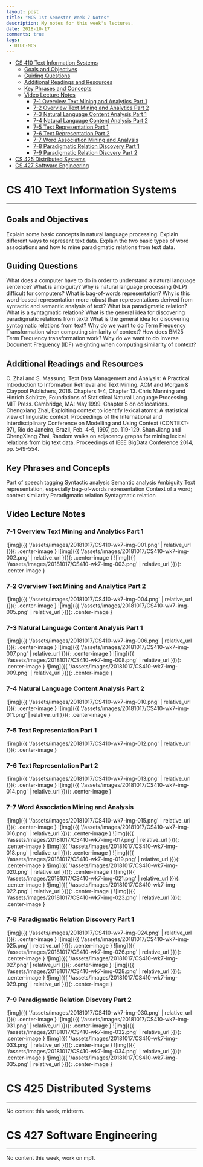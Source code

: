 ```yaml
---
layout: post
title: "MCS 1st Semester Week 7 Notes"
description: My notes for this week's lectures.
date: 2018-10-17
comments: true
tags:
 - UIUC-MCS
---
```



<!-- vim-markdown-toc Redcarpet -->

* [CS 410 Text Information Systems](#cs-410-text-information-systems)
    * [Goals and Objectives](#goals-and-objectives)
    * [Guiding Questions](#guiding-questions)
    * [Additional Readings and Resources](#additional-readings-and-resources)
    * [Key Phrases and Concepts](#key-phrases-and-concepts)
    * [Video Lecture Notes](#video-lecture-notes)
        * [7-1 Overview Text Mining and Analytics Part 1](#7-1-overview-text-mining-and-analytics-part-1)
        * [7-2 Overview Text Mining and Analytics Part 2](#7-2-overview-text-mining-and-analytics-part-2)
        * [7-3 Natural Language Content Analysis Part 1](#7-3-natural-language-content-analysis-part-1)
        * [7-4 Natural Language Content Analysis Part 2](#7-4-natural-language-content-analysis-part-2)
        * [7-5 Text Representation Part 1](#7-5-text-representation-part-1)
        * [7-6 Text Representation Part 2](#7-6-text-representation-part-2)
        * [7-7 Word Association Mining and Analysis](#7-7-word-association-mining-and-analysis)
        * [7-8 Paradigmatic Relation Discovery Part 1](#7-8-paradigmatic-relation-discovery-part-1)
        * [7-9 Paradigmatic Relation Discvery Part 2](#7-9-paradigmatic-relation-discvery-part-2)
* [CS 425 Distributed Systems](#cs-425-distributed-systems)
* [CS 427 Software Engineering](#cs-427-software-engineering)

<!-- vim-markdown-toc -->



# CS 410 Text Information Systems

---
## Goals and Objectives
Explain some basic concepts in natural language processing.
Explain different ways to represent text data.
Explain the two basic types of word associations and how to mine paradigmatic relations from text data.

## Guiding Questions
What does a computer have to do in order to understand a natural language sentence?
What is ambiguity?
Why is natural language processing (NLP) difficult for computers?
What is bag-of-words representation?
Why is this word-based representation more robust than representations derived from syntactic and semantic analysis of text?
What is a paradigmatic relation?
What is a syntagmatic relation?
What is the general idea for discovering paradigmatic relations from text?
What is the general idea for discovering syntagmatic relations from text?
Why do we want to do Term Frequency Transformation when computing similarity of context?
How does BM25 Term Frequency transformation work?
Why do we want to do Inverse Document Frequency (IDF) weighting when computing similarity of context?

## Additional Readings and Resources
C. Zhai and S. Massung, Text Data Management and Analysis: A Practical Introduction to Information Retrieval and Text Mining. ACM and Morgan & Claypool Publishers, 2016. Chapters 1-4, Chapter 13.
Chris Manning and Hinrich Schütze, Foundations of Statistical Natural Language Processing. MIT Press. Cambridge, MA: May 1999. Chapter 5 on collocations.
Chengxiang Zhai, Exploiting context to identify lexical atoms: A statistical view of linguistic context. Proceedings of the International and Interdisciplinary Conference on Modelling and Using Context (CONTEXT-97), Rio de Janeiro, Brazil, Feb. 4-6, 1997, pp. 119-129.
Shan Jiang and ChengXiang Zhai, Random walks on adjacency graphs for mining lexical relations from big text data. Proceedings of IEEE BigData Conference 2014, pp. 549-554.

## Key Phrases and Concepts
Part of speech tagging
Syntactic analysis
Semantic analysis
Ambiguity
Text representation, especially bag-of-words representation
Context of a word; context similarity
Paradigmatic relation
Syntagmatic relation

## Video Lecture Notes

### 7-1 Overview Text Mining and Analytics Part 1

![img]({{ '/assets/images/20181017/CS410-wk7-img-001.png' | relative_url }}){: .center-image }
![img]({{ '/assets/images/20181017/CS410-wk7-img-002.png' | relative_url }}){: .center-image }
![img]({{ '/assets/images/20181017/CS410-wk7-img-003.png' | relative_url }}){: .center-image }

### 7-2 Overview Text Mining and Analytics Part 2

![img]({{ '/assets/images/20181017/CS410-wk7-img-004.png' | relative_url }}){: .center-image }
![img]({{ '/assets/images/20181017/CS410-wk7-img-005.png' | relative_url }}){: .center-image }

### 7-3 Natural Language Content Analysis Part 1

![img]({{ '/assets/images/20181017/CS410-wk7-img-006.png' | relative_url }}){: .center-image }
![img]({{ '/assets/images/20181017/CS410-wk7-img-007.png' | relative_url }}){: .center-image }
![img]({{ '/assets/images/20181017/CS410-wk7-img-008.png' | relative_url }}){: .center-image }
![img]({{ '/assets/images/20181017/CS410-wk7-img-009.png' | relative_url }}){: .center-image }


### 7-4 Natural Language Content Analysis Part 2

![img]({{ '/assets/images/20181017/CS410-wk7-img-010.png' | relative_url }}){: .center-image }
![img]({{ '/assets/images/20181017/CS410-wk7-img-011.png' | relative_url }}){: .center-image }


### 7-5 Text Representation Part 1

![img]({{ '/assets/images/20181017/CS410-wk7-img-012.png' | relative_url }}){: .center-image }


### 7-6 Text Representation Part 2

![img]({{ '/assets/images/20181017/CS410-wk7-img-013.png' | relative_url }}){: .center-image }
![img]({{ '/assets/images/20181017/CS410-wk7-img-014.png' | relative_url }}){: .center-image }


### 7-7 Word Association Mining and Analysis

![img]({{ '/assets/images/20181017/CS410-wk7-img-015.png' | relative_url }}){: .center-image }
![img]({{ '/assets/images/20181017/CS410-wk7-img-016.png' | relative_url }}){: .center-image }
![img]({{ '/assets/images/20181017/CS410-wk7-img-017.png' | relative_url }}){: .center-image }
![img]({{ '/assets/images/20181017/CS410-wk7-img-018.png' | relative_url }}){: .center-image }
![img]({{ '/assets/images/20181017/CS410-wk7-img-019.png' | relative_url }}){: .center-image }
![img]({{ '/assets/images/20181017/CS410-wk7-img-020.png' | relative_url }}){: .center-image }
![img]({{ '/assets/images/20181017/CS410-wk7-img-021.png' | relative_url }}){: .center-image }
![img]({{ '/assets/images/20181017/CS410-wk7-img-022.png' | relative_url }}){: .center-image }
![img]({{ '/assets/images/20181017/CS410-wk7-img-023.png' | relative_url }}){: .center-image }


### 7-8 Paradigmatic Relation Discovery Part 1

![img]({{ '/assets/images/20181017/CS410-wk7-img-024.png' | relative_url }}){: .center-image }
![img]({{ '/assets/images/20181017/CS410-wk7-img-025.png' | relative_url }}){: .center-image }
![img]({{ '/assets/images/20181017/CS410-wk7-img-026.png' | relative_url }}){: .center-image }
![img]({{ '/assets/images/20181017/CS410-wk7-img-027.png' | relative_url }}){: .center-image }
![img]({{ '/assets/images/20181017/CS410-wk7-img-028.png' | relative_url }}){: .center-image }
![img]({{ '/assets/images/20181017/CS410-wk7-img-029.png' | relative_url }}){: .center-image }


### 7-9 Paradigmatic Relation Discvery Part 2

![img]({{ '/assets/images/20181017/CS410-wk7-img-030.png' | relative_url }}){: .center-image }
![img]({{ '/assets/images/20181017/CS410-wk7-img-031.png' | relative_url }}){: .center-image }
![img]({{ '/assets/images/20181017/CS410-wk7-img-032.png' | relative_url }}){: .center-image }
![img]({{ '/assets/images/20181017/CS410-wk7-img-033.png' | relative_url }}){: .center-image }
![img]({{ '/assets/images/20181017/CS410-wk7-img-034.png' | relative_url }}){: .center-image }
![img]({{ '/assets/images/20181017/CS410-wk7-img-035.png' | relative_url }}){: .center-image }


# CS 425 Distributed Systems

---

No content this week, midterm.

# CS 427 Software Engineering

---

No content this week, work on mp1.

